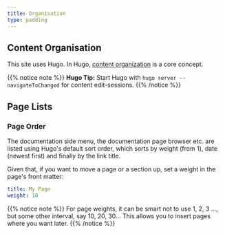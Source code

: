 ```yaml
---
title: Organisation
type: padding
---
```


## Content Organisation


This site uses Hugo. In Hugo, [content organization](https://gohugo.io/content-management/organization/) is a core concept.

{{% notice note %}}
**Hugo Tip:** Start Hugo with `hugo server --navigateToChanged` for content edit-sessions.
{{% /notice %}}


## Page Lists

### Page Order

The documentation side menu, the documentation page browser etc. are listed using Hugo's default sort order, which sorts by weight (from 1), date (newest first) and finally by the link title.

Given that, if you want to move a page or a section up, set a weight in the page's front matter:

```yaml
title: My Page
weight: 10
```


{{% notice note %}}
For page weights, it can be smart not to use 1, 2, 3 ..., but some other interval, say 10, 20, 30... This allows you to insert pages where you want later.
{{% /notice %}}

